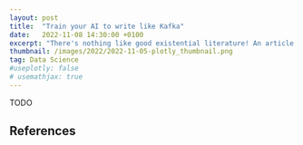 ```yaml
---
layout: post
title:  "Train your AI to write like Kafka"
date:   2022-11-08 14:30:00 +0100
excerpt: "There's nothing like good existential literature! An article on how to train your own artificial intelligence to write like Kafka – or any other author – in almost any language."
thumbnail: /images/2022/2022-11-05-plotly_thumbnail.png
tag: Data Science
#useplotly: false
# usemathjax: true
---
```


TODO

## References
[^1]: TODO 